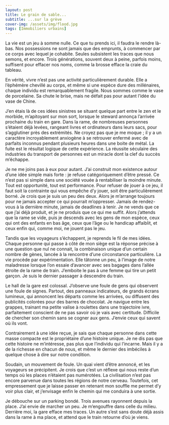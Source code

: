 ```yaml
---
layout: post
title: Le grain de sable...
subtitle: ...sur la grève
cover-img: /assets/img/flood.jpg
tags: [Immobiliers urbains]
---
```


La vie est un jeu à somme nulle. Ce que tu prends ici, il faudra le rendre là-bas. Nos possessions ne sont jamais que des emprunts, à commencer par ce corps avec lequel je cohabite. Seules subsistent les traces que nous semons, et encore. Trois générations, souvent deux à peine, parfois moins, suffisent pour effacer nos noms, comme la brosse efface la craie du tableau.

En vérité, vivre n’est pas une activité particulièrement durable. Elle a l’éphémère chevillé au corps, et même si une espèce dure des millénaires, chaque individu est remarquablement fragile. Nous sommes comme le vase de porcelaine. Sa chute le brise, mais ne défait pas pour autant l’idée du vase de Chine.

J’en étais là de ces idées sinistres se situant quelque part entre le zen et le morbide, m’apitoyant sur mon sort, lorsque le steward annonça l’arrivée prochaine du train en gare. Dans la rame, de nombreuses personnes s’étaient déjà levées, rangeant livres et ordinateurs dans leurs sacs, pour s’agglutiner près des extrémités. Ne croyez pas que je me moque ; il y a un caractère incroyablement anxiogène à se retrouver enfermé avec de parfaits inconnus pendant plusieurs heures dans une boite de métal. La fuite est le résultat logique de cette expérience. La réussite séculaire des industries du transport de personnes est un miracle dont la clef du succès m’échappe.

Je ne me joins pas à eux pour autant. J’ai construit mon existence autour d’une idée simple mais forte : je refuse catégoriquement d’être pressé. Ce n’est pas si simple dans une société vouée à rentabiliser la moindre minute. Tout est opportunité, tout est performance. Pour refuser de jouer à ce jeu, il faut soit la contrainte qui vous empêche d’y jouer, soit être particulièrement borné. Je crois que je suis un peu des deux. Alors je m’arrange toujours pour ne jamais accepter ce qui pourrait m’oppresser. Jamais de rendez-vous à la dernière minute, jamais de deadlines à tenir. Je ne vends que ce que j’ai déjà produit, et je ne produis que ce qui me suffit. Alors j’attends que la rame se vide, puis je descends avec les gens de mon espèce, ceux qui ont des enfants en bas âge, ceux que l’âge ou le handicap affaiblit, et ceux enfin qui, comme moi, ne jouent pas le jeu.

Tandis que les voyageurs s’échappent, je reprends le fil de mes idées. Chaque personne qui passe à côté de mon siège est la réponse précise à une question que nul ne connait, la combinaison unique d’un certain nombre de gènes, lancée à la rencontre d’une circonstance particulière. La vie procède par expérimentation. Elle tâtonne un peu, à l’image de notre maladresse lorsque l’on essaie d’avancer avec ses bagages dans l’allée étroite de la rame de train. J’emboite le pas à une femme qui tire un petit garçon. Je suis le dernier passager à descendre du train.

Le hall de la gare est colossal. J’observe une foule de gens qui observent une foule de signes. Partout, des panneaux indicateurs, de grands écrans lumineux, qui annoncent les départs comme les arrivées, ou diffusent des publicités colorées pour des barres de chocolat. Je navigue entre les grappes, trainant ma petite valise à roulettes dans une trajectoire ivre, parfaitement conscient de ne pas savoir où je vais avec certitude. Difficile de chercher son chemin sans se cogner aux gens. J’envie ceux qui savent où ils vont.

Contrairement à une idée reçue, je sais que chaque personne dans cette masse compacte est le propriétaire d’une histoire unique. Je ne dis pas que cette histoire ne m’intéresse, pas plus que l’individu qui l’incarne. Mais il y a de la richesse en chacun de nous, et même le dernier des imbéciles à quelque chose à dire sur notre condition. 

Soudain, un mouvement de foule. Un quai vient d’être annoncé, et les voyageurs se précipitent. Je crois que c’est un réflexe qui nous reste d’un temps où les places n’étaient pas numérotées. La civilisation n’est pas encore parvenue dans toutes les régions de notre cerveau. Toutefois, cet empressement que je laisse passer en retenant mon souffle me permet d’y voir plus clair, et j’envisage enfin le chemin qui me conduira à une sortie.

Je débouche sur un parking bondé. Trois avenues rayonnent depuis la place. J’ai envie de marcher un peu. Je m’engouffre dans celle du milieu. Derrière moi, la gare efface mes traces. Un autre s’est sans doute déjà assis dans la rame à ma place, et attend que le train retourne d’où je viens.
